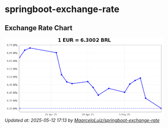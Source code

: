 # springboot-exchange-rate

<!-- EXCHANGE-RATE-START -->
## Exchange Rate Chart

![Exchange Rate Chart](charts/chart.png)*Updated at: 2025-05-12 17:13 by [MaarceloLuiz/springboot-exchange-rate](https://github.com/MaarceloLuiz/springboot-exchange-rate)*


<!-- EXCHANGE-RATE-END -->